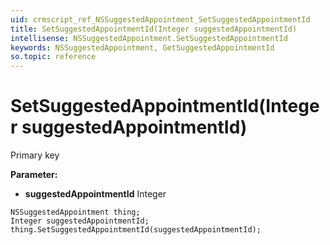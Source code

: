```yaml
---
uid: crmscript_ref_NSSuggestedAppointment_SetSuggestedAppointmentId
title: SetSuggestedAppointmentId(Integer suggestedAppointmentId)
intellisense: NSSuggestedAppointment.SetSuggestedAppointmentId
keywords: NSSuggestedAppointment, GetSuggestedAppointmentId
so.topic: reference
---
```


# SetSuggestedAppointmentId(Integer suggestedAppointmentId)

Primary key

**Parameter:** 
* **suggestedAppointmentId** Integer

```crmscript
NSSuggestedAppointment thing;
Integer suggestedAppointmentId;
thing.SetSuggestedAppointmentId(suggestedAppointmentId);
```

